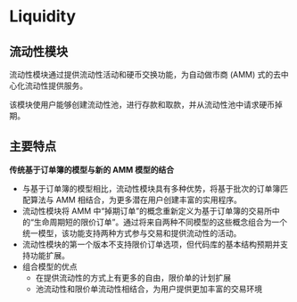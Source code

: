 # Liquidity

## 流动性模块

流动性模块通过提供流动性活动和硬币交换功能，为自动做市商 (AMM) 式的去中心化流动性提供服务。

该模块使用户能够创建流动性池，进行存款和取款，并从流动性池中请求硬币掉期。

## 主要特点

**传统基于订单簿的模型与新的 AMM 模型的结合**

- 与基于订单簿的模型相比，流动性模块具有多种优势，将基于批次的订单簿匹配算法与 AMM 相结合，为更多潜在用户创建丰富的实用程序。
- 流动性模块将 AMM 中“掉期订单”的概念重新定义为基于订单簿的交易所中的“生命周期短的限价订单”。通过将来自两种不同模型的这些概念组合为一个统一模型，该功能支持两种方式参与交易和提供流动性的活动。
- 流动性模块的第一个版本不支持限价订单选项，但代码库的基本结构预期并支持功能扩展。
- 组合模型的优点
    - 在提供流动性的方式上有更多的自由，限价单的计划扩展
    - 池流动性和限价单流动性相结合，为用户提供更加丰富的交易环境
